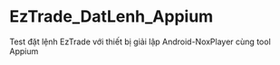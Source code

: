 # EzTrade_DatLenh_Appium
Test đặt lệnh EzTrade với thiết bị giải lập Android-NoxPlayer cùng tool Appium 
